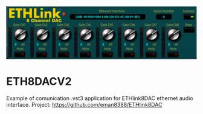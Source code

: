 ![snapshot](https://github.com/eman8388/ETH8DACV2/blob/main/screenshot/Screenshot%202025-03-30%20alle%2016.07.39.png)

# ETH8DACV2

Example of comunication .vst3 application for ETHlink8DAC ethernet audio interface. Project: https://github.com/eman8388/ETHlink8DAC


